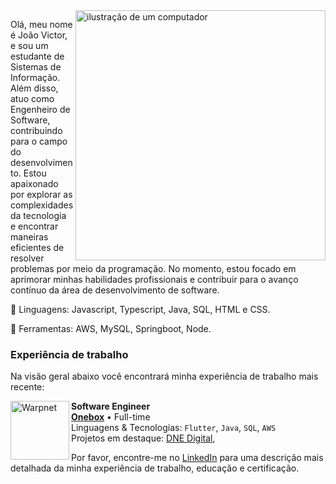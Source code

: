 <img src="https://raw.githubusercontent.com/MicaelliMedeiros/micaellimedeiros/master/image/computer-illustration.png" alt="ilustração de um computador" min-width="400px" max-width="400px" width="400px" align="right">

<p align="left"> 
  Olá, meu nome é João Victor, e sou um estudante de Sistemas de Informação. Além disso, atuo como Engenheiro de Software, contribuindo para o campo do desenvolvimento.
  Estou apaixonado por explorar as complexidades da tecnologia e encontrar maneiras eficientes de resolver problemas por meio da programação.
  No momento, estou focado em aprimorar minhas habilidades profissionais e contribuir para o avanço contínuo da área de desenvolvimento de software.
</p>

<p align="left">
  🦄 Linguagens: Javascript, Typescript, Java, SQL, HTML e CSS.
</p>

<p align="left">
  💼 Ferramentas: AWS, MySQL, Springboot, Node.
</p>

### Experiência de trabalho

Na visão geral abaixo você encontrará minha experiência de trabalho mais recente:

[<img align="left" height="94px" width="94px" alt="Warpnet" src="https://media.licdn.com/dms/image/D4D0BAQFr_bksDnLOJg/company-logo_200_200/0/1688654074237/onebox_idtech_logo?e=2147483647&v=beta&t=NI-tSg5rFeYlZsoPp6Ylk5KZUW5e-OoGGlhegacw39M"/>](https://www.spacex.com/)

**Software Engineer** \
[**Onebox**](https://www.onebox.one/) • Full-time \
Linguagens & Tecnologias: `Flutter`, `Java`, `SQL`, `AWS`\
Projetos em destaque: [DNE Digital](https://www.documentodoestudante.com.br/),
<br/>

Por favor, encontre-me no [LinkedIn](https://www.linkedin.com/in/put-here-your-username/) para uma descrição mais detalhada da minha experiência de trabalho, educação e certificação.
